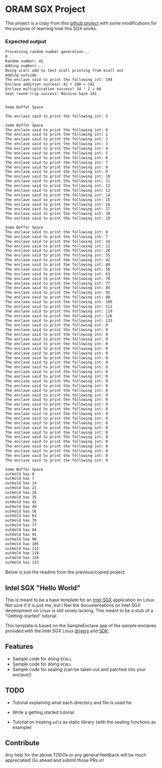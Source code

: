 # ORAM SGX Project

This project is a copy from this [github project](https://github.com/asonnino/hello-enclave) with some modifications for the purpose of learning how this SGX works. 


### Expected output

```bash
Processing random number generation...
0
Random number: 42
Adding numbers ... 
Doing ocall add to test ocall printing from ecall not
Adding outside
The enclave said to print the following int: 144
Enclave addition success! 42 + 100 = 142
Enclave multiplication success! 34 * 2 = 68
Seal round trip success! Receive back 142


Some Buffer Space

The enclave said to print the following int: 5

Some Buffer Space
The enclave said to print the following int: 0
The enclave said to print the following int: 1
The enclave said to print the following int: 2
The enclave said to print the following int: 3
The enclave said to print the following int: 4
The enclave said to print the following int: 5
The enclave said to print the following int: 6
The enclave said to print the following int: 7
The enclave said to print the following int: 8
The enclave said to print the following int: 9
The enclave said to print the following int: 10
The enclave said to print the following int: 11
The enclave said to print the following int: 12
The enclave said to print the following int: 13
The enclave said to print the following int: 14
The enclave said to print the following int: 15
The enclave said to print the following int: 16
The enclave said to print the following int: 17
The enclave said to print the following int: 18
The enclave said to print the following int: 19

Some Buffer Space
The enclave said to print the following int: 0
The enclave said to print the following int: 7
The enclave said to print the following int: 14
The enclave said to print the following int: 21
The enclave said to print the following int: 28
The enclave said to print the following int: 35
The enclave said to print the following int: 42
The enclave said to print the following int: 49
The enclave said to print the following int: 56
The enclave said to print the following int: 63
The enclave said to print the following int: 70
The enclave said to print the following int: 77
The enclave said to print the following int: 84
The enclave said to print the following int: 91
The enclave said to print the following int: 98
The enclave said to print the following int: 105
The enclave said to print the following int: 112
The enclave said to print the following int: 119
The enclave said to print the following int: 126
The enclave said to print the following int: 133
The enclave said to print the following int: 0
The enclave said to print the following int: 0
The enclave said to print the following int: 0
The enclave said to print the following int: 0
The enclave said to print the following int: 0
The enclave said to print the following int: 0
The enclave said to print the following int: 0
The enclave said to print the following int: 0
The enclave said to print the following int: 0
The enclave said to print the following int: 0
The enclave said to print the following int: 0
The enclave said to print the following int: 0
The enclave said to print the following int: 0
The enclave said to print the following int: 0
The enclave said to print the following int: 0
The enclave said to print the following int: 0
The enclave said to print the following int: 0
The enclave said to print the following int: 0
The enclave said to print the following int: 0
The enclave said to print the following int: 0
The enclave said to print the following int: 0
The enclave said to print the following int: 0
The enclave said to print the following int: 0
The enclave said to print the following int: 0
The enclave said to print the following int: 0
The enclave said to print the following int: 0
The enclave said to print the following int: 0
The enclave said to print the following int: 0
The enclave said to print the following int: 0
The enclave said to print the following int: 0

Some Buffer Space
outHold has 0
outHold has 7
outHold has 14
outHold has 21
outHold has 28
outHold has 35
outHold has 42
outHold has 49
outHold has 56
outHold has 63
outHold has 70
outHold has 77
outHold has 84
outHold has 91
outHold has 98
outHold has 105
outHold has 112
outHold has 119
outHold has 126
outHold has 133

```

Below is just the readme from the previous/copied project.
## Intel SGX "Hello World"

This is meant to be a base template for an [Intel SGX](https://github.com/01org/linux-sgx/) application on Linux. Not sure if it is just me, but I feel the documentations on Intel SGX development on Linux is still sorely lacking. This meant to be a stub of a "Getting-started" tutorial.

This template is based on the SampleEnclave app of the sample enclaves provided with the Intel SGX Linux [drivers](https://github.com/01org/linux-sgx-driver) and [SDK](https://github.com/01org/linux-sgx/).

## Features

- Sample code for doing `ECALL`
- Sample code for doing `OCALL`
- Sample code for sealing (can be taken out and patched into your enclave!)

## TODO

- Tutorial explaining what each directory and file is used for.

- Write a getting started tutorial.

- Tutorial on treating `edl`s as static library (with the sealing functions as example)

## Contribute

Any help for the above TODOs or any general feedback will be much appreciated! Go ahead and submit those PRs in!


